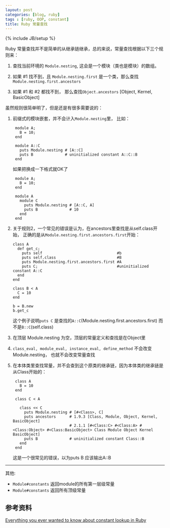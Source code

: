 ```yaml
---
layout: post
categories: [blog, ruby]
tags : [ruby, OOP, constant]
title: Ruby 常量查找
---
```

{% include JB/setup %}


Ruby 常量查找并不是简单的从继承链继承，总的来说，常量查找根据以下三个规则来：

1. 查找当前环境的 `Module.nesting`, 这会是一个模块（类也是模块）的数组。

2. 如果 #1 找不到，且 `Module.nesting.first` 是一个类，那么查找 `Module.nesting.first.ancestors`

3. 如果 #1 和 #2 都找不到， 那么查找`Object.ancestors` [Object, Kernel, BasicObject]

虽然规则很简单明了，但是还是有很多需要说的：

1. 前缀式的模块嵌套，并不会计入`Module.nesting`里， 比如：

        module A;
          B = 10;
        end

        module A::C
          puts Module.nesting # [A::C]
          puts B              # uninitialized constant A::C::B
        end

    如果把换成一下格式就OK了

        module A;
          B = 10;
        end

        module A
          module C
            puts Module.nesting # [A::C, A]
            puts B              # 10
          end
        end

2.  关于规则2，一个常见的错误是认为，在ancestors里查找是从self.class开始， 正确的是从`Module.nesting.first.ancestors.first`开始：

        class A
          def get_c; 
            puts self                                 #b 
            puts self.class                           #B
            puts Module.nesting.first.ancestors.first #A
            puts C;                                   #uninitialized constant A::C
          end
        end

        class B < A
          C = 10
        end

        b = B.new
        b.get_c

    这个例子说明`puts C` 是查找的`A::C`(Module.nesting.first.ancestors.first) 而不是`B::C`(self.class)

3. 在顶层 Module.nesting 为空，顶层的常量定义和查找是在Object里

4. `class_eval, module_eval, instance_eval, define_method` 不会改变Module.nesting， 也就不会改变常量查找

5. 在本体类里查找常量，并不会查到这个原类的继承链，因为本体类的继承链是从Class开始的：

        class A
          B = 10
        end

        class C < A

          class << C
            puts Module.nesting # [#<Class>, C]
            puts ancestors      # 1.9.3 [Class, Module, Object, Kernel, BasicObject]
                                # 2.1.1 [#<Class:C> #<Class:A> #<Class:Object> #<Class:BasicObject> Class Module Object Kernel BasicObject]
            puts B              # uninitialized constant Class::B
          end
        end

    这是一个很常见的错误，以为puts B 应该输出A::B

---

其他:

* `Module#constants` 返回module的所有第一层级常量
* `Module#constants` 返回所有顶级常量

## 参考资料
[Everything you ever wanted to know about constant lookup in Ruby](http://cirw.in/blog/constant-lookup)
